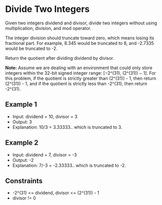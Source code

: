 # Divide Two Integers

Given two integers dividend and divisor, divide two integers without using multiplication, division, and mod operator.

The integer division should truncate toward zero, which means losing its fractional part. For example, 8.345 would be truncated to 8, and -2.7335 would be truncated to -2.

Return the quotient after dividing dividend by divisor.

**Note:** Assume we are dealing with an environment that could only store integers within the 32-bit signed integer range: [−2^(31), (2^(31)) − 1]. For this problem, if the quotient is strictly greater than (2^(31)) - 1, then return (2^(31)) - 1, and if the quotient is strictly less than -2^(31), then return -2^(31).

## Example 1

- Input: dividend = 10, divisor = 3
- Output: 3
- Explanation: 10/3 = 3.33333.. which is truncated to 3.

## Example 2

- Input: dividend = 7, divisor = -3
- Output: -2
- Explanation: 7/-3 = -2.33333.. which is truncated to -2.

## Constraints

- -2^(31) <= dividend, divisor <= (2^(31)) - 1
- divisor != 0

